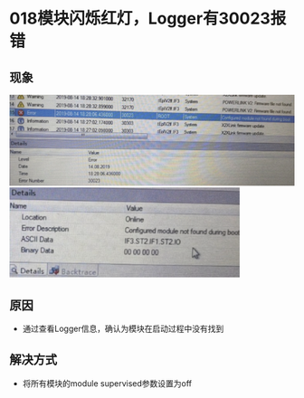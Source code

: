 # 018模块闪烁红灯，Logger有30023报错
## 现象
![Img](./FILES/018模块闪烁红灯，Logger有30023报错.md/img-20220531153329.png)
![Img](./FILES/018模块闪烁红灯，Logger有30023报错.md/img-20220531153344.png)
## 原因
- 通过查看Logger信息，确认为模块在启动过程中没有找到
## 解决方式
- 将所有模块的module supervised参数设置为off

